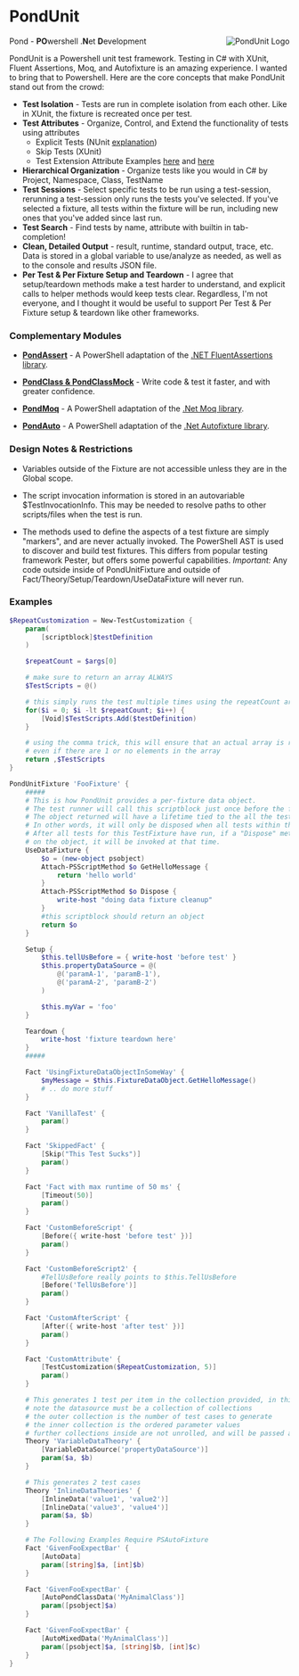 # PondUnit

<img src="https://raw.githubusercontent.com/ghostsquad/PondUnit/master/Content/PondUnitLogo.png" alt="PondUnit Logo" title="PondUnit" align="right" />

Pond - **PO**wershell .**N**et **D**evelopment

PondUnit is a Powershell unit test framework. Testing in C# with XUnit, Fluent Assertions, Moq, and Autofixture is an amazing experience. I wanted to bring that to Powershell. Here are the core concepts that make PondUnit stand out from the crowd:

* **Test Isolation** - Tests are run in complete isolation from each other. Like in XUnit, the fixture is recreated once per test.
* **Test Attributes** - Organize, Control, and Extend the functionality of tests using attributes
  * Explicit Tests (NUnit [explanation](http://www.nunit.org/index.php?p=explicit&r=2.2.10))
  * Skip Tests (XUnit)
  * Test Extension Attribute Examples [here](http://callumhibbert.blogspot.com/2008_01_01_archive.html) and [here](http://www.dotnetguy.co.uk/post/2010/04/01/xunit-freezeclock-black-magic-stopping-time/)
* **Hierarchical Organization** - Organize tests like you would in C# by Project, Namespace, Class, TestName
* **Test Sessions** - Select specific tests to be run using a test-session, rerunning a test-session only runs the tests you've selected. If you've selected a fixture, all tests within the fixture will be run, including new ones that you've added since last run.
* **Test Search** - Find tests by name, attribute with builtin in tab-completion!
* **Clean, Detailed Output** - result, runtime, standard output, trace, etc. Data is stored in a global variable to use/analyze as needed, as well as to the console and results JSON file.
* **Per Test & Per Fixture Setup and Teardown** - I agree that setup/teardown methods make a test harder to understand, and explicit calls to helper methods would keep tests clear. Regardless, I'm not everyone, and I thought it would be useful to support Per Test & Per Fixture setup & teardown like other frameworks.

### Complementary Modules

* [**PondAssert**](http://github.com/ghostsquad/PondAssert) - A PowerShell adaptation of the [.NET FluentAssertions library](http://www.fluentassertions.com/).

* [**PondClass & PondClassMock**](http://github.com/ghostsquad/PondClass) - Write code & test it faster, and with greater confidence.

* [**PondMoq**](http://github.com/ghostsquad/PondMoq) - A PowerShell adaptation of the [.Net Moq library](https://github.com/Moq/moq4).

* [**PondAuto**](http://github.com/ghostsquad/PSAutoFixture) - A PowerShell adaptation of the [.Net Autofixture library](https://github.com/AutoFixture/AutoFixture).

### Design Notes & Restrictions

* Variables outside of the Fixture are not accessible unless they are in the Global scope.

* The script invocation information is stored in an autovariable $TestInvocationInfo. This may be needed to resolve paths to other scripts/files when the test is run.

* The methods used to define the aspects of a test fixture are simply "markers", and are never actually invoked. The PowerShell AST is used to discover and build test fixtures.
This differs from popular testing framework Pester, but offers some powerful capabilities. _Important:_ Any code outside inside of PondUnitFixture and outside of Fact/Theory/Setup/Teardown/UseDataFixture will never run.


### Examples

```Powershell
$RepeatCustomization = New-TestCustomization {
    param(
        [scriptblock]$testDefinition
    )

    $repeatCount = $args[0]

    # make sure to return an array ALWAYS
    $TestScripts = @()

    # this simply runs the test multiple times using the repeatCount arg
    for($i = 0; $i -lt $repeatCount; $i++) {
        [Void]$TestScripts.Add($testDefinition)
    }

    # using the comma trick, this will ensure that an actual array is returned
    # even if there are 1 or no elements in the array
    return ,$TestScripts
}

PondUnitFixture 'FooFixture' {
    #####
    # This is how PondUnit provides a per-fixture data object.
    # The test runner will call this scriptblock just once before the first test in this fixture is run.
    # The object returned will have a lifetime tied to the all the tests in this fixture.
    # In other words, it will only be disposed when all tests within this test fixture have run.
    # After all tests for this TestFixture have run, if a "Dispose" method exists
    # on the object, it will be invoked at that time.
    UseDataFixture {
        $o = (new-object psobject)
        Attach-PSScriptMethod $o GetHelloMessage {
            return 'hello world'
        }
        Attach-PSScriptMethod $o Dispose {
            write-host "doing data fixture cleanup"
        }
        #this scriptblock should return an object
        return $o
    }

    Setup {
        $this.tellUsBefore = { write-host 'before test' }
        $this.propertyDataSource = @(
            @('paramA-1', 'paramB-1'),
            @('paramA-2', 'paramB-2')
        )

        $this.myVar = 'foo'
    }

    Teardown {
        write-host 'fixture teardown here'
    }
    #####

    Fact 'UsingFixtureDataObjectInSomeWay' {
        $myMessage = $this.FixtureDataObject.GetHelloMessage()
        # .. do more stuff
    }

    Fact 'VanillaTest' {
        param()
    }

    Fact 'SkippedFact' {
        [Skip("This Test Sucks")]
        param()
    }

    Fact 'Fact with max runtime of 50 ms' {
        [Timeout(50)]
        param()
    }

    Fact 'CustomBeforeScript' {
        [Before({ write-host 'before test' })]
        param()
    }

    Fact 'CustomBeforeScript2' {
        #TellUsBefore really points to $this.TellUsBefore
        [Before('TellUsBefore')]
        param()
    }

    Fact 'CustomAfterScript' {
        [After({ write-host 'after test' })]
        param()
    }

    Fact 'CustomAttribute' {
        [TestCustomization($RepeatCustomization, 5)]
        param()
    }

    # This generates 1 test per item in the collection provided, in this case, 2 tests
    # note the datasource must be a collection of collections
    # the outer collection is the number of test cases to generate
    # the inner collection is the ordered parameter values
    # further collections inside are not unrolled, and will be passed as a parameter
    Theory 'VariableDataTheory' {
        [VariableDataSource('propertyDataSource')]
        param($a, $b)
    }

    # This generates 2 test cases
    Theory 'InlineDataTheories' {
        [InlineData('value1', 'value2')]
        [InlineData('value3', 'value4')]
        param($a, $b)
    }

    # The Following Examples Require PSAutoFixture
    Fact 'GivenFooExpectBar' {
        [AutoData]
        param([string]$a, [int]$b)
    }

    Fact 'GivenFooExpectBar' {
        [AutoPondClassData('MyAnimalClass')]
        param([psobject]$a)
    }

    Fact 'GivenFooExpectBar' {
        [AutoMixedData('MyAnimalClass')]
        param([psobject]$a, [string]$b, [int]$c)
    }
}

```

